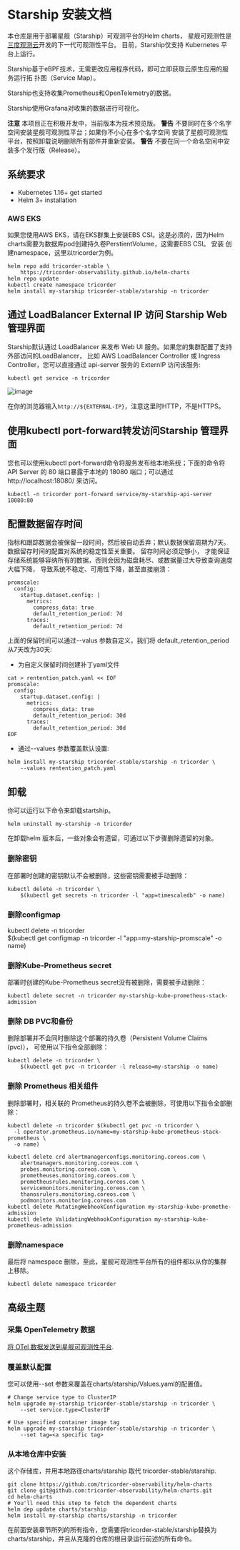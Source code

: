 # Starship 安装文档

本仓库是用于部署星舰（Starship）可观测平台的Helm charts，
星舰可观测性是[三度观测云](https://tricorder.dev)开发的下一代可观测性平台。
目前，Starship仅支持 Kubernetes 平台上运行。

Starship基于eBPF技术，无需更改应用程序代码，即可立即获取云原生应用的服务运行拓
扑图（Service Map）。

Starship也支持收集Prometheus和OpenTelemetry的数据。

Starship使用Grafana对收集的数据进行可视化。

**注意** 本项目正在积极开发中，当前版本为技术预览版。
**警告** 不要同时在多个名字空间安装星舰可观测性平台；如果你不小心在多个名字空间
  安装了星舰可观测性平台，按照卸载说明删除所有部件并重新安装。
**警告** 不要在同一个命名空间中安装多个发行版（Release）。

## 系统要求

- Kubernetes 1.16+ get started
- Helm 3+ installation

### AWS EKS

如果您使用AWS EKS，请在EKS群集上安装EBS CSI。这是必须的，因为Helm
charts需要为数据库pod创建持久卷PerstientVolume，这需要EBS CSI。 安装
创建namespace，这里以tricorder为例。
```
helm repo add tricorder-stable \
    https://tricorder-observability.github.io/helm-charts
helm repo update
kubectl create namespace tricorder
helm install my-starship tricorder-stable/starship -n tricorder
```

## 通过 LoadBalancer External IP 访问 Starship Web 管理界面

Starship默认通过 LoadBalancer 来发布 Web UI
服务。如果您的集群配置了支持外部访问的LoadBalancer， 比如 AWS LoadBalancer
Controller 或 Ingress Controller，您可以直接通过 api-server 服务的 ExternIP
访问该服务:
```
kubectl get service -n tricorder
```

![image](https://user-images.githubusercontent.com/112656580/215043391-6c4cd4bd-3a58-472f-a688-b88f11ef90c1.png)

在你的浏览器输入`http://${EXTERNAL-IP}`，注意这里时HTTP，不是HTTPS。

## 使用kubectl port-forward转发访问Starship 管理界面

您也可以使用kubectl port-forward命令将服务发布给本地系统；下面的命令将 API
Server 的 80 端口暴露于本地的 18080 端口；可以通过 http://localhost:18080/
来访问。

```
kubectl -n tricorder port-forward service/my-starship-api-server
18080:80
```

## 配置数据留存时间

指标和跟踪数据会被保留一段时间，然后被自动丢弃；默认数据保留周期为7天。
数据留存时间的配置对系统的稳定性至关重要。 留存时间必须足够小，
才能保证存储系统能够容纳所有的数据，否则会因为磁盘耗尽、或数据量过大导致查询速度
大幅下降， 导致系统不稳定、可用性下降，甚至直接崩溃：
```
promscale:
  config:
    startup.dataset.config: |
      metrics:
        compress_data: true
        default_retention_period: 7d
      traces:
        default_retention_period: 7d
```
上面的保留时间可以通过--valus 参数自定义，我们将 default_retention_period
从7天改为30天:

- 为自定义保留时间创建补丁yaml文件
```
cat > rentention_patch.yaml << EOF
promscale:
  config:
    startup.dataset.config: |
      metrics:
        compress_data: true
        default_retention_period: 30d
      traces:
        default_retention_period: 30d
EOF
```

- 通过--values 参数覆盖默认设置:
```
helm install my-starship tricorder-stable/starship -n tricorder \
    --values rentention_patch.yaml
```

## 卸载

你可以运行以下命令来卸载startship。
```
helm uninstall my-starship -n tricorder
```
在卸载helm 版本后，一些对象会有遗留，可通过以下步骤删除遗留的对象。

### 删除密钥

在部署时创建的密钥默认不会被删除，这些密钥需要被手动删除：
```
kubectl delete -n tricorder \
    $(kubectl get secrets -n tricorder -l "app=timescaledb" -o name)
```
### 删除configmap

kubectl delete -n tricorder \
    $(kubectl get configmap -n tricorder -l "app=my-starship-promscale" -o name)

### 删除Kube-Prometheus secret

部署时创建的Kube-Prometheus secret没有被删除，需要被手动删除：
```
kubectl delete secret -n tricorder my-starship-kube-prometheus-stack-admission
```
### 删除 DB PVC和备份

删除部署并不会同时删除这个部署的持久卷（Persistent Volume Claims (pvc)），
可使用以下指令全部删除：
```
kubectl delete -n tricorder \
    $(kubectl get pvc -n tricorder -l release=my-starship -o name)
```

### 删除 Prometheus 相关组件

删除部署时，相关联的 Prometheus的持久卷不会被删除，可使用以下指令全部删除：
```
kubectl delete -n tricorder $(kubectl get pvc -n tricorder \
  -l operator.prometheus.io/name=my-starship-kube-prometheus-stack-prometheus \
  -o name)

kubectl delete crd alertmanagerconfigs.monitoring.coreos.com \
    alertmanagers.monitoring.coreos.com \
    probes.monitoring.coreos.com \
    prometheuses.monitoring.coreos.com \
    prometheusrules.monitoring.coreos.com \
    servicemonitors.monitoring.coreos.com \
    thanosrulers.monitoring.coreos.com \
    podmonitors.monitoring.coreos.com
kubectl delete MutatingWebhookConfiguration my-starship-kube-promethe-admission
kubectl delete ValidatingWebhookConfiguration my-starship-kube-prometheus-admission
```

### 删除namespace
最后将 namespace 删除，至此，星舰可观测性平台所有的组件都以从你的集群上移除。
```
kubectl delete namespace tricorder
```

## 高级主题

### 采集 OpenTelemetry 数据

[将 OTel 数据发送到星舰可观测性平台](./send-otlp-data-to-starship.md).

### 覆盖默认配置

您可以使用--set 参数来覆盖在charts/starship/Values.yaml的配置值。
```
# Change service type to ClusterIP
helm upgrade my-starship tricorder-stable/starship -n tricorder \
    --set service.type=ClusterIP

# Use specified container image tag
helm upgrade my-starship tricorder-stable/starship -n tricorder \
    --set tag=<a specific tag>
```

### 从本地仓库中安装

这个存储库，并用本地路径charts/starship 取代 tricorder-stable/starship.
```
git clone https://github.com/tricorder-observability/helm-charts
git clone git@github.com:tricorder-observability/helm-charts.git
cd helm-charts
# You'll need this step to fetch the dependent charts
helm dep update charts/starship
helm install my-starship charts/starship -n tricorder
```
在前面安装章节所列的所有指令，您需要将tricorder-stable/starship替换为charts/starship，并且从克隆的仓库的根目录运行前述的所有命令。
